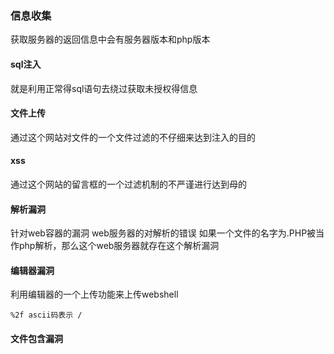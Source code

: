 ### 信息收集



获取服务器的返回信息中会有服务器版本和php版本



#### sql注入

就是利用正常得sql语句去绕过获取未授权得信息

#### 文件上传

通过这个网站对文件的一个文件过滤的不仔细来达到注入的目的



#### xss

通过这个网站的留言框的一个过滤机制的不严谨进行达到母的

#### 解析漏洞

针对web容器的漏洞
web服务器的对解析的错误
如果一个文件的名字为.PHP被当作php解析，那么这个web服务器就存在这个解析漏洞

#### 编辑器漏洞

利用编辑器的一个上传功能来上传webshell

```
%2f ascii码表示 /
```



#### 文件包含漏洞



